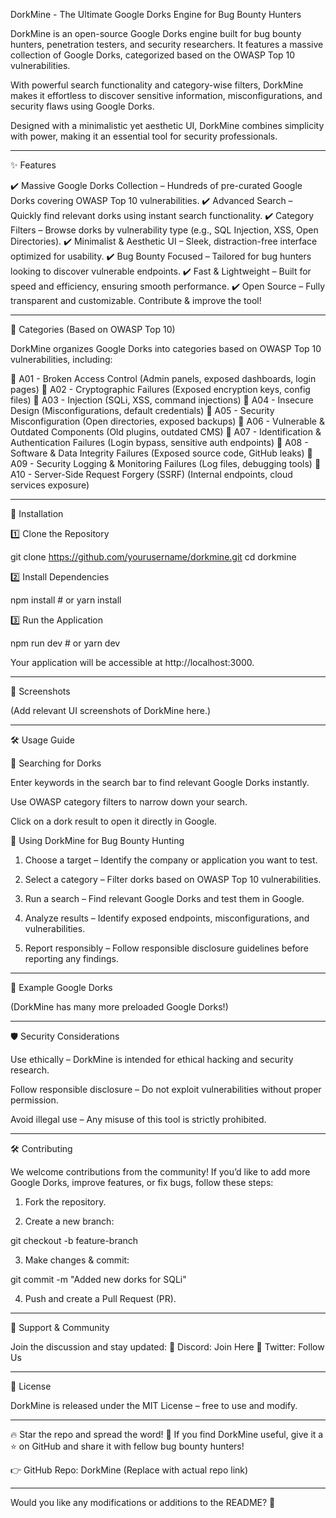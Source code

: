 DorkMine - The Ultimate Google Dorks Engine for Bug Bounty Hunters


DorkMine is an open-source Google Dorks engine built for bug bounty hunters, penetration testers, and security researchers. It features a massive collection of Google Dorks, categorized based on the OWASP Top 10 vulnerabilities.

With powerful search functionality and category-wise filters, DorkMine makes it effortless to discover sensitive information, misconfigurations, and security flaws using Google Dorks.

Designed with a minimalistic yet aesthetic UI, DorkMine combines simplicity with power, making it an essential tool for security professionals.


---

✨ Features

✔️ Massive Google Dorks Collection – Hundreds of pre-curated Google Dorks covering OWASP Top 10 vulnerabilities.
✔️ Advanced Search – Quickly find relevant dorks using instant search functionality.
✔️ Category Filters – Browse dorks by vulnerability type (e.g., SQL Injection, XSS, Open Directories).
✔️ Minimalist & Aesthetic UI – Sleek, distraction-free interface optimized for usability.
✔️ Bug Bounty Focused – Tailored for bug hunters looking to discover vulnerable endpoints.
✔️ Fast & Lightweight – Built for speed and efficiency, ensuring smooth performance.
✔️ Open Source – Fully transparent and customizable. Contribute & improve the tool!


---

📂 Categories (Based on OWASP Top 10)

DorkMine organizes Google Dorks into categories based on OWASP Top 10 vulnerabilities, including:

🔹 A01 - Broken Access Control (Admin panels, exposed dashboards, login pages)
🔹 A02 - Cryptographic Failures (Exposed encryption keys, config files)
🔹 A03 - Injection (SQLi, XSS, command injections)
🔹 A04 - Insecure Design (Misconfigurations, default credentials)
🔹 A05 - Security Misconfiguration (Open directories, exposed backups)
🔹 A06 - Vulnerable & Outdated Components (Old plugins, outdated CMS)
🔹 A07 - Identification & Authentication Failures (Login bypass, sensitive auth endpoints)
🔹 A08 - Software & Data Integrity Failures (Exposed source code, GitHub leaks)
🔹 A09 - Security Logging & Monitoring Failures (Log files, debugging tools)
🔹 A10 - Server-Side Request Forgery (SSRF) (Internal endpoints, cloud services exposure)


---

🚀 Installation

1️⃣ Clone the Repository

git clone https://github.com/yourusername/dorkmine.git
cd dorkmine

2️⃣ Install Dependencies

npm install   # or yarn install

3️⃣ Run the Application

npm run dev   # or yarn dev

Your application will be accessible at http://localhost:3000.


---

📸 Screenshots

(Add relevant UI screenshots of DorkMine here.)


---

🛠️ Usage Guide

🔎 Searching for Dorks

Enter keywords in the search bar to find relevant Google Dorks instantly.

Use OWASP category filters to narrow down your search.

Click on a dork result to open it directly in Google.


🎯 Using DorkMine for Bug Bounty Hunting

1. Choose a target – Identify the company or application you want to test.


2. Select a category – Filter dorks based on OWASP Top 10 vulnerabilities.


3. Run a search – Find relevant Google Dorks and test them in Google.


4. Analyze results – Identify exposed endpoints, misconfigurations, and vulnerabilities.


5. Report responsibly – Follow responsible disclosure guidelines before reporting any findings.




---

📜 Example Google Dorks

(DorkMine has many more preloaded Google Dorks!)


---

🛡️ Security Considerations

Use ethically – DorkMine is intended for ethical hacking and security research.

Follow responsible disclosure – Do not exploit vulnerabilities without proper permission.

Avoid illegal use – Any misuse of this tool is strictly prohibited.



---

🛠️ Contributing

We welcome contributions from the community! If you’d like to add more Google Dorks, improve features, or fix bugs, follow these steps:

1. Fork the repository.


2. Create a new branch:

git checkout -b feature-branch


3. Make changes & commit:

git commit -m "Added new dorks for SQLi"


4. Push and create a Pull Request (PR).




---

🤝 Support & Community

Join the discussion and stay updated:
📢 Discord: Join Here
📢 Twitter: Follow Us


---

📜 License

DorkMine is released under the MIT License – free to use and modify.


---

🔥 Star the repo and spread the word! 🚀
If you find DorkMine useful, give it a ⭐ on GitHub and share it with fellow bug bounty hunters!

👉 GitHub Repo: DorkMine (Replace with actual repo link)


---

Would you like any modifications or additions to the README? 🚀


